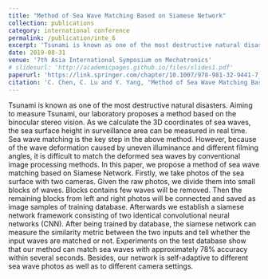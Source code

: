 ```yaml
---
title: "Method of Sea Wave Matching Based on Siamese Network"
collection: publications
category: international conference
permalink: /publication/inte_6
excerpt: 'Tsunami is known as one of the most destructive natural disasters...'
date: 2019-08-31
venue: '7th Asia International Symposium on Mechatronics'
# slidesurl: 'http://academicpages.github.io/files/slides1.pdf'
paperurl: 'https://link.springer.com/chapter/10.1007/978-981-32-9441-7_89#citeas'
citation: 'C. Chen, C. Lu and Y. Yang, "Method of Sea Wave Matching Based on Siamese Network," In: Proceedings of the 7th Asia International Symposium on Mechatronics. Lecture Notes in Electrical Engineering, vol 589. Springer, Singapore.'
---
```


Tsunami is known as one of the most destructive natural disasters. Aiming to measure Tsunami, our laboratory proposes a method based on the binocular stereo vision. As we calculate the 3D coordinates of sea waves, the sea surface height in surveillance area can be measured in real time. Sea wave matching is the key step in the above method. However, because of the wave deformation caused by uneven illuminance and different filming angles, it is difficult to match the deformed sea waves by conventional image processing methods. In this paper, we propose a method of sea wave matching based on Siamese Network. Firstly, we take photos of the sea surface with two cameras. Given the raw photos, we divide them into small blocks of waves. Blocks contains few waves will be removed. Then the remaining blocks from left and right photos will be connected and saved as image samples of training database. Afterwards we establish a siamese network framework consisting of two identical convolutional neural networks (CNN). After being trained by database, the siamese network can measure the similarity metric between the two inputs and tell whether the input waves are matched or not. Experiments on the test database show that our method can match sea waves with approximately 78% accuracy within several seconds. Besides, our network is self-adaptive to different sea wave photos as well as to different camera settings.
